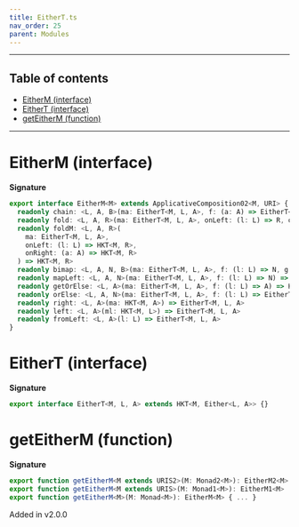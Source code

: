 ```yaml
---
title: EitherT.ts
nav_order: 25
parent: Modules
---
```


---

<h2 class="text-delta">Table of contents</h2>

- [EitherM (interface)](#eitherm-interface)
- [EitherT (interface)](#eithert-interface)
- [getEitherM (function)](#geteitherm-function)

---

# EitherM (interface)

**Signature**

```ts
export interface EitherM<M> extends ApplicativeComposition02<M, URI> {
  readonly chain: <L, A, B>(ma: EitherT<M, L, A>, f: (a: A) => EitherT<M, L, B>) => EitherT<M, L, B>
  readonly fold: <L, A, R>(ma: EitherT<M, L, A>, onLeft: (l: L) => R, onRight: (a: A) => R) => HKT<M, R>
  readonly foldM: <L, A, R>(
    ma: EitherT<M, L, A>,
    onLeft: (l: L) => HKT<M, R>,
    onRight: (a: A) => HKT<M, R>
  ) => HKT<M, R>
  readonly bimap: <L, A, N, B>(ma: EitherT<M, L, A>, f: (l: L) => N, g: (a: A) => B) => EitherT<M, N, B>
  readonly mapLeft: <L, A, N>(ma: EitherT<M, L, A>, f: (l: L) => N) => EitherT<M, N, A>
  readonly getOrElse: <L, A>(ma: EitherT<M, L, A>, f: (l: L) => A) => HKT<M, A>
  readonly orElse: <L, A, N>(ma: EitherT<M, L, A>, f: (l: L) => EitherT<M, N, A>) => EitherT<M, N, A>
  readonly right: <L, A>(ma: HKT<M, A>) => EitherT<M, L, A>
  readonly left: <L, A>(ml: HKT<M, L>) => EitherT<M, L, A>
  readonly fromLeft: <L, A>(l: L) => EitherT<M, L, A>
}
```

# EitherT (interface)

**Signature**

```ts
export interface EitherT<M, L, A> extends HKT<M, Either<L, A>> {}
```

# getEitherM (function)

**Signature**

```ts
export function getEitherM<M extends URIS2>(M: Monad2<M>): EitherM2<M>
export function getEitherM<M extends URIS>(M: Monad1<M>): EitherM1<M>
export function getEitherM<M>(M: Monad<M>): EitherM<M> { ... }
```

Added in v2.0.0
